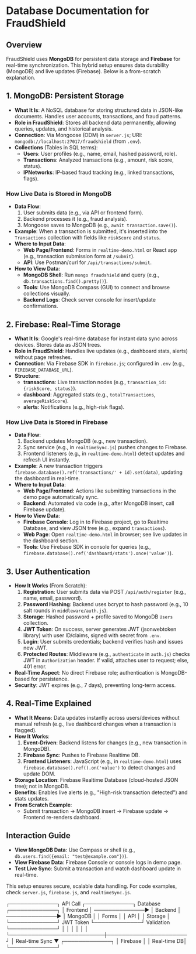 # Database Documentation for FraudShield

## Overview
FraudShield uses **MongoDB** for persistent data storage and **Firebase** for real-time synchronization. This hybrid setup ensures data durability (MongoDB) and live updates (Firebase). Below is a from-scratch explanation.

## 1. MongoDB: Persistent Storage
- **What It Is**: A NoSQL database for storing structured data in JSON-like documents. Handles user accounts, transactions, and fraud patterns.
- **Role in FraudShield**: Stores all backend data permanently, allowing queries, updates, and historical analysis.
- **Connection**: Via Mongoose (ODM) in `server.js`; URI: `mongodb://localhost:27017/fraudshield` (from `.env`).
- **Collections** (Tables in SQL terms):
  - **Users**: User profiles (e.g., name, email, hashed password, role).
  - **Transactions**: Analyzed transactions (e.g., amount, risk score, status).
  - **IPNetworks**: IP-based fraud tracking (e.g., linked transactions, flags).

### How Live Data is Stored in MongoDB
- **Data Flow**:
  1. User submits data (e.g., via API or frontend form).
  2. Backend processes it (e.g., fraud analysis).
  3. Mongoose saves to MongoDB (e.g., `await transaction.save()`).
- **Example**: When a transaction is submitted, it's inserted into the `Transactions` collection with fields like `riskScore` and `status`.
- **Where to Input Data**:
  - **Web Page/Frontend**: Forms in `realtime-demo.html` or React app (e.g., transaction submission form at `/submit`).
  - **API**: Use Postman/curl for `/api/transactions/submit`.
- **How to View Data**:
  - **MongoDB Shell**: Run `mongo fraudshield` and query (e.g., `db.transactions.find().pretty()`).
  - **Tools**: Use MongoDB Compass (GUI) to connect and browse collections visually.
  - **Backend Logs**: Check server console for insert/update confirmations.

## 2. Firebase: Real-Time Storage
- **What It Is**: Google's real-time database for instant data sync across devices. Stores data as JSON trees.
- **Role in FraudShield**: Handles live updates (e.g., dashboard stats, alerts) without page refreshes.
- **Connection**: Via Firebase SDK in `firebase.js`; configured in `.env` (e.g., `FIREBASE_DATABASE_URL`).
- **Structure**:
  - **transactions**: Live transaction nodes (e.g., `transaction_id: {riskScore, status}`).
  - **dashboard**: Aggregated stats (e.g., `totalTransactions`, `averageRiskScore`).
  - **alerts**: Notifications (e.g., high-risk flags).

### How Live Data is Stored in Firebase
- **Data Flow**:
  1. Backend updates MongoDB (e.g., new transaction).
  2. Sync service (e.g., in `realtimeSync.js`) pushes changes to Firebase.
  3. Frontend listeners (e.g., in `realtime-demo.html`) detect updates and refresh UI instantly.
- **Example**: A new transaction triggers `firebase.database().ref('transactions/' + id).set(data)`, updating the dashboard in real-time.
- **Where to Input Data**:
  - **Web Page/Frontend**: Actions like submitting transactions in the demo page automatically sync.
  - **Backend**: Automated via code (e.g., after MongoDB insert, call Firebase update).
- **How to View Data**:
  - **Firebase Console**: Log in to Firebase project, go to Realtime Database, and view JSON tree (e.g., expand `transactions`).
  - **Web Page**: Open `realtime-demo.html` in browser; see live updates in the dashboard section.
  - **Tools**: Use Firebase SDK in console for queries (e.g., `firebase.database().ref('dashboard/stats').once('value')`).

## 3. User Authentication
- **How It Works** (From Scratch):
  1. **Registration**: User submits data via POST `/api/auth/register` (e.g., name, email, password).
  2. **Password Hashing**: Backend uses bcrypt to hash password (e.g., 10 salt rounds in `middleware/auth.js`).
  3. **Storage**: Hashed password + profile saved to MongoDB `Users` collection.
  4. **JWT Token**: On success, server generates JWT (jsonwebtoken library) with user ID/claims, signed with secret from `.env`.
  5. **Login**: User submits credentials; backend verifies hash and issues new JWT.
  6. **Protected Routes**: Middleware (e.g., `authenticate` in `auth.js`) checks JWT in `Authorization` header. If valid, attaches user to request; else, 401 error.
- **Real-Time Aspect**: No direct Firebase role; authentication is MongoDB-based for persistence.
- **Security**: JWT expires (e.g., 7 days), preventing long-term access.

## 4. Real-Time Explained
- **What It Means**: Data updates instantly across users/devices without manual refresh (e.g., live dashboard changes when a transaction is flagged).
- **How It Works**:
  1. **Event-Driven**: Backend listens for changes (e.g., new transaction in MongoDB).
  2. **Firebase Sync**: Pushes to Firebase Realtime DB.
  3. **Frontend Listeners**: JavaScript (e.g., in `realtime-demo.html`) uses `firebase.database().ref().on('value')` to detect changes and update DOM.
- **Storage Location**: Firebase Realtime Database (cloud-hosted JSON tree); not in MongoDB.
- **Benefits**: Enables live alerts (e.g., "High-risk transaction detected") and stats updates.
- **From Scratch Example**:
  - Submit transaction → MongoDB insert → Firebase update → Frontend re-renders dashboard.

## Interaction Guide
- **View MongoDB Data**: Use Compass or shell (e.g., `db.users.find({email: "test@example.com"})`).
- **View Firebase Data**: Firebase Console or console logs in demo page.
- **Test Live Sync**: Submit a transaction and watch dashboard update in real-time.

This setup ensures secure, scalable data handling. For code examples, check `server.js`, `firebase.js`, and `realtimeSync.js`.




┌─────────────┐    API Call    ┌─────────────┐    Database    ┌─────────────┐
│  Frontend   │ ──────────────▶ │   Backend   │ ──────────────▶ │  MongoDB    │
│   Forms     │                │    API      │                │   Storage   │
└─────────────┘   JWT Token    └─────────────┘   Validation   └─────────────┘
       │                          │                      │
       │                          │                      │
       └──────────────────────────┼──────────────────────┘
                                  │
                       Real-time Sync
                                  ▼
                         ┌─────────────┐
                         │   Firebase  │
                         │ Real-time DB│
                         └─────────────┘

